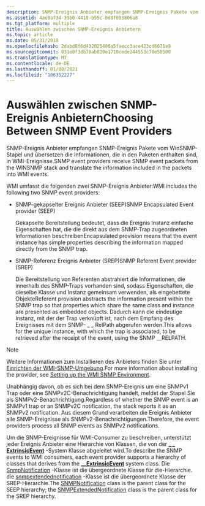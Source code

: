 ```yaml
---
description: SNMP-Ereignis Anbieter empfangen SNMP-Ereignis Pakete vom WinSNMP-Stapel und übersetzen die Informationen, die in den Paketen enthalten sind, in WMI-Ereignisse.
ms.assetid: 4ae0a734-39b0-4418-b55c-6d8f093806a8
ms.tgt_platform: multiple
title: Auswählen zwischen SNMP-Ereignis Anbietern
ms.topic: article
ms.date: 05/31/2018
ms.openlocfilehash: 2dabd8f6d432025406a5faecc3ace423cd6671e9
ms.sourcegitcommit: 831e8f3db78ab820e1710cede244553c70e50500
ms.translationtype: MT
ms.contentlocale: de-DE
ms.lasthandoff: 01/08/2021
ms.locfileid: "106352227"
---
```

# <a name="choosing-between-snmp-event-providers"></a><span data-ttu-id="c053d-103">Auswählen zwischen SNMP-Ereignis Anbietern</span><span class="sxs-lookup"><span data-stu-id="c053d-103">Choosing Between SNMP Event Providers</span></span>

<span data-ttu-id="c053d-104">SNMP-Ereignis Anbieter empfangen SNMP-Ereignis Pakete vom WinSNMP-Stapel und übersetzen die Informationen, die in den Paketen enthalten sind, in WMI-Ereignisse.</span><span class="sxs-lookup"><span data-stu-id="c053d-104">SNMP event providers receive SNMP event packets from the WINSNMP stack and translate the information included in the packets into WMI events.</span></span>

<span data-ttu-id="c053d-105">WMI umfasst die folgenden zwei SNMP-Ereignis Anbieter:</span><span class="sxs-lookup"><span data-stu-id="c053d-105">WMI includes the following two SNMP event providers:</span></span>

-   <span data-ttu-id="c053d-106">SNMP-gekapselter Ereignis Anbieter (SEEP)</span><span class="sxs-lookup"><span data-stu-id="c053d-106">SNMP Encapsulated Event provider (SEEP)</span></span>

    <span data-ttu-id="c053d-107">Gekapselte Bereitstellung bedeutet, dass die Ereignis Instanz einfache Eigenschaften hat, die die direkt aus dem SNMP-Trap zugeordneten Informationen beschreiben</span><span class="sxs-lookup"><span data-stu-id="c053d-107">Encapsulated provision means that the event instance has simple properties describing the information mapped directly from the SNMP trap.</span></span>

-   <span data-ttu-id="c053d-108">SNMP-Referenz Ereignis Anbieter (SREP)</span><span class="sxs-lookup"><span data-stu-id="c053d-108">SNMP Referent Event provider (SREP)</span></span>

    <span data-ttu-id="c053d-109">Die Bereitstellung von Referenten abstrahiert die Informationen, die innerhalb des SNMP-Traps vorhanden sind, sodass Eigenschaften, die dieselbe Klasse und Instanz gemeinsam verwenden, als eingebettete Objekte</span><span class="sxs-lookup"><span data-stu-id="c053d-109">Referent provision abstracts the information present within the SNMP trap so that properties which share the same class and instance are presented as embedded objects.</span></span> <span data-ttu-id="c053d-110">Dadurch kann die eindeutige Instanz, mit der der Trap verknüpft ist, nach dem Empfang des Ereignisses mit dem SNMP- \_ \_ RelPath abgerufen werden.</span><span class="sxs-lookup"><span data-stu-id="c053d-110">This allows for the unique instance, with which the trap is associated, to be retrieved after the receipt of the event, using the SNMP \_\_RELPATH.</span></span>

> [!Note]  
> <span data-ttu-id="c053d-111">Weitere Informationen zum Installieren des Anbieters finden Sie unter [Einrichten der WMI-SNMP-Umgebung](setting-up-the-wmi-snmp-environment.md).</span><span class="sxs-lookup"><span data-stu-id="c053d-111">For more information about installing the provider, see [Setting up the WMI SNMP Environment](setting-up-the-wmi-snmp-environment.md).</span></span>

 

<span data-ttu-id="c053d-112">Unabhängig davon, ob es sich bei dem SNMP-Ereignis um eine SNMPv1 Trap oder eine SNMPv2C-Benachrichtigung handelt, meldet der Stapel Sie als SNMPv2-Benachrichtigung.</span><span class="sxs-lookup"><span data-stu-id="c053d-112">Regardless of whether the SNMP event is an SNMPv1 trap or an SNMPv2C notification, the stack reports it as an SNMPv2 notification.</span></span> <span data-ttu-id="c053d-113">Aus diesem Grund verarbeiten die Ereignis Anbieter alle SNMP-Ereignisse als SNMPv2-Benachrichtigungen.</span><span class="sxs-lookup"><span data-stu-id="c053d-113">Therefore, the event providers process all SNMP events as SNMPv2 notifications.</span></span>

<span data-ttu-id="c053d-114">Um die SNMP-Ereignisse für WMI-Consumer zu beschreiben, unterstützt jeder Ereignis Anbieter eine Hierarchie von Klassen, die von der [**\_ \_ ExtrinsicEvent**](--extrinsicevent.md) -System Klasse abgeleitet wird.</span><span class="sxs-lookup"><span data-stu-id="c053d-114">To describe the SNMP events to WMI consumers, each event provider supports a hierarchy of classes that derives from the [**\_\_ExtrinsicEvent**](--extrinsicevent.md) system class.</span></span> <span data-ttu-id="c053d-115">Die [SnmpNotification](snmpnotification.md) -Klasse ist die übergeordnete Klasse für die-Hierarchie. die [snmpextendednotification](snmpextendednotification.md) -Klasse ist die übergeordnete Klasse der SREP-Hierarchie.</span><span class="sxs-lookup"><span data-stu-id="c053d-115">The [SNMPNotification](snmpnotification.md) class is the parent class for the SEEP hierarchy; the [SNMPExtendedNotification](snmpextendednotification.md) class is the parent class for the SREP hierarchy.</span></span>

 

 



